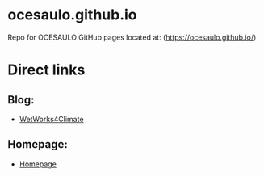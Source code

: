 # ocesaulo.github.io

Repo for OCESAULO GitHub pages located at: (https://ocesaulo.github.io/)

# Direct links

## Blog:
+ [WetWorks4Climate](https://ocesaulo.github.io/WetWork4Climate)

## Homepage:
+ [Homepage](https://ocesaulo.github.io/Homepage)
